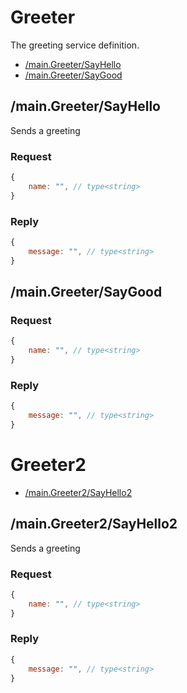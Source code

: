 # Greeter

 The greeting service definition.

- [/main.Greeter/SayHello](#maingreetersayhello)
- [/main.Greeter/SayGood](#maingreetersaygood)

## /main.Greeter/SayHello

 Sends a greeting


### Request
```javascript
{
    name: "", // type<string>
}
```

### Reply
```javascript
{
    message: "", // type<string>
}
```
## /main.Greeter/SayGood



### Request
```javascript
{
    name: "", // type<string>
}
```

### Reply
```javascript
{
    message: "", // type<string>
}
```
# Greeter2


- [/main.Greeter2/SayHello2](#maingreeter2sayhello2)

## /main.Greeter2/SayHello2

 Sends a greeting


### Request
```javascript
{
    name: "", // type<string>
}
```

### Reply
```javascript
{
    message: "", // type<string>
}
```

